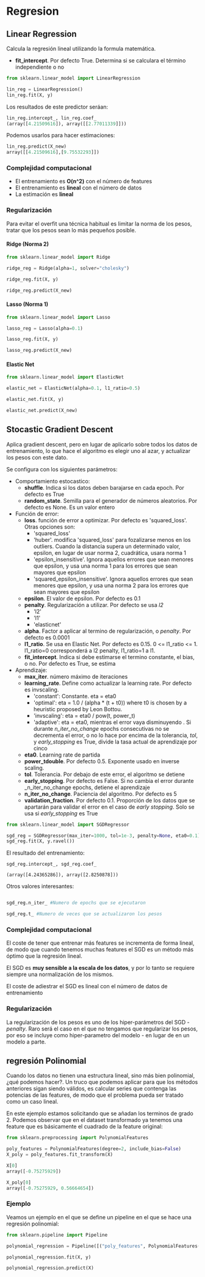 # Regresion

## Linear Regression

Calcula la regresión lineal utilizando la formula matemática.

- __fit_intercept__. Por defecto True. Determina si se calculara el término independiente o no

```py
from sklearn.linear_model import LinearRegression

lin_reg = LinearRegression()
lin_reg.fit(X, y)
```

Los resultados de este predictor seráan:

```py
lin_reg.intercept_, lin_reg.coef_
(array([4.21509616]), array([[2.77011339]]))
```

Podemos usarlos para hacer estimaciones:

```py
lin_reg.predict(X_new)
array([[4.21509616],[9.75532293]])
```

### Complejidad computacional

- El entrenamiento es __O(n^2)__ con el número de features
- El entrenamiento es __lineal__ con el número de datos
- La estimación es __lineal__

### Regularización

Para evitar el overfit una técnica habitual es limitar la norma de los pesos, tratar que los pesos sean lo más pequeños posible. 

#### Ridge (Norma 2)

```py
from sklearn.linear_model import Ridge

ridge_reg = Ridge(alpha=1, solver="cholesky")

ridge_reg.fit(X, y)

ridge_reg.predict(X_new)
```

#### Lasso (Norma 1)

```py
from sklearn.linear_model import Lasso

lasso_reg = Lasso(alpha=0.1)

lasso_reg.fit(X, y)

lasso_reg.predict(X_new)
```

#### Elastic Net

```py
from sklearn.linear_model import ElasticNet

elastic_net = ElasticNet(alpha=0.1, l1_ratio=0.5)

elastic_net.fit(X, y)

elastic_net.predict(X_new)
```

## Stocastic Gradient Descent

Aplica gradient descent, pero en lugar de aplicarlo sobre todos los datos de entrenamiento, lo que hace el algoritmo es elegir uno al azar, y actualizar los pesos con este dato.

Se configura con los siguientes parámetros:

- Comportamiento estocastico:
	- __shuffle__. Indica si los datos deben barajarse en cada epoch. Por defecto es True
	- __random_state__. Semilla para el generador de números aleatorios. Por defecto es None. Es un valor entero
- Función de error:
	- __loss__. función de error a optimizar. Por defecto es 'squared_loss'. Otras opciones son:
		- 'squared_loss'
		- 'huber'. modifica 'squared_loss' para fozalizarse menos en los outliers. Cuando la distancia supera un determinado valor, epsilon, en lugar de usar norma 2, cuadrática, usara norma 1
		- 'epsilon_insensitive'. Ignora aquellos errores que sean menores que epsilon, y usa una norma 1 para los errores que sean mayores que epsilon
		- 'squared_epsilon_insensitive'. Ignora aquellos errores que sean menores que epsilon, y usa una norma 2 para los errores que sean mayores que epsilon
	- __epsilon__. El valor de epsilon. Por defecto es 0.1
	- __penalty__. Regularización a utilizar. Por defecto se usa _l2_
		- 'l2'
		- 'l1'
		- 'elasticnet'
	- __alpha__. Factor a aplicar al termino de regularización, o _penalty_. Por defecto es 0.0001
	- __l1_ratio__. Se usa en Elastic Net. Por defecto es 0.15.  0 <= l1_ratio <= 1. l1_ratio=0 corresponderá a l2 penalty, l1_ratio=1 a l1.
	- __fit_intercept__. Indica si debe estimarse el termino constante, el bias, o no. Por defecto es True, se estima
- Aprendizaje:
	- __max_iter__. número máximo de iteraciones
	- __learning_rate__. Define como actualizar la learning rate. Por defecto es invscaling.
		- 'constant': Constante. eta = eta0
		- 'optimal': eta = 1.0 / (alpha * (t + t0)) where t0 is chosen by a heuristic proposed by Leon Bottou.
		- 'invscaling': eta = eta0 / pow(t, power_t)
		- 'adaptive': eta = eta0, mientras el error vaya disminuyendo . Si durante _n_iter_no_change_ epochs consecutivas no se decrementa el error, o no lo hace por encima de la tolerancia, _tol_, y _early_stopping_ es True, divide la tasa actual de aprendizaje por cinco
	- __eta0__. Learning rate de partida
	- __power_tdouble__. Por defecto 0.5. Exponente usado en inverse scaling.
	- __tol__. Tolerancia. Por debajo de este error, el algoritmo se detiene
	- __early_stopping__. Por defecto es False. Si no cambia el error durante _n_iter_no_change epochs, detiene el aprendizaje
	- __n_iter_no_change__. Paciencia del algoritmo. Por defecto es 5
	- __validation_fraction__. Por defecto 0.1. Proporción de los datos que se apartarán para validar el error en el caso de _early stopping_. Solo se usa si _early_stopping_ es True

```py
from sklearn.linear_model import SGDRegressor

sgd_reg = SGDRegressor(max_iter=1000, tol=1e-3, penalty=None, eta0=0.1)
sgd_reg.fit(X, y.ravel())
```

El resultado del entrenamiento:

```
sgd_reg.intercept_, sgd_reg.coef_

(array([4.24365286]), array([2.8250878]))
```

Otros valores interesantes:

```py

sgd_reg.n_iter_ #Numero de epochs que se ejecutaron

sgd_reg.t_ #Numero de veces que se actualizaron los pesos
```

### Complejidad computacional

El coste de tener que entrenar más features se incrementa de forma lineal, de modo que cuando tenemos muchas features el SGD es un método más óptimo que la regresión lineal.

El SGD es __muy sensible a la escala de los datos__, y por lo tanto se requiere siempre una normalización de los mismos.

El coste de adiestrar el SGD es lineal con el número de datos de entrenamiento

### Regularización

La regularización de los pesos es uno de los hiper-parámetros del SGD - _penalty_. Raro será el caso en el que no tengamos que regularizar los pesos, por eso se incluye como hiper-parametro del modelo - en lugar de en un modelo a parte.

## regresión Polinomial

Cuando los datos no tienen una estructura lineal, sino más bien polinomial, ¿qué podemos hacer?. Un truco que podemos aplicar para que los métodos anteriores sigan siendo válidos, es calcular series que contenga las potencias de las features, de modo que el problema pueda ser tratado como un caso lineal.

En este ejemplo estamos solicitando que se añadan los terminos de grado 2. Podemos observar que en el dataset transformado ya tenemos una feature que es básicamente el cuadrado de la feature original:

```py
from sklearn.preprocessing import PolynomialFeatures

poly_features = PolynomialFeatures(degree=2, include_bias=False)
X_poly = poly_features.fit_transform(X)

X[0]
array([-0.75275929])

X_poly[0]
array([-0.75275929, 0.56664654])
```

### Ejemplo

Veamos un ejemplo en el que se define un pipeline en el que se hace una regresión polinomial:

```py
from sklearn.pipeline import Pipeline

polynomial_regression = Pipeline([("poly_features", PolynomialFeatures(degree=10, include_bias=False)),("lin_reg", LinearRegression()),])

polynomial_regression.fit(X, y)

polynomial_regression.predict(X)
```